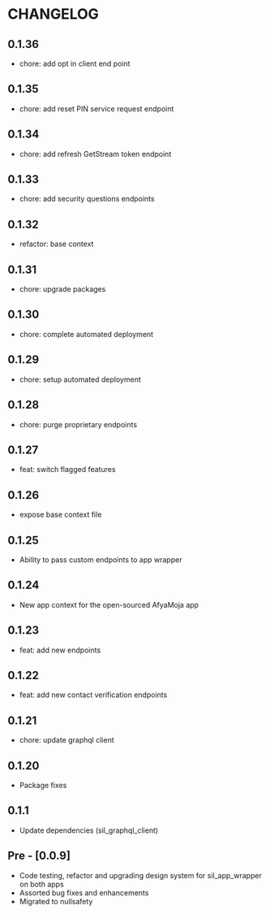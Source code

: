 # CHANGELOG

## 0.1.36

- chore: add opt in client end point

## 0.1.35

- chore: add reset PIN service request endpoint

## 0.1.34

- chore: add refresh GetStream token endpoint

## 0.1.33

- chore: add security questions endpoints

## 0.1.32

- refactor: base context

## 0.1.31

- chore: upgrade packages

## 0.1.30

- chore: complete automated deployment

## 0.1.29

- chore: setup automated deployment

## 0.1.28

- chore: purge proprietary endpoints

## 0.1.27

- feat: switch flagged features

## 0.1.26

- expose base context file

## 0.1.25

- Ability to pass custom endpoints to app wrapper

## 0.1.24

- New app context for the open-sourced AfyaMoja app

## 0.1.23

- feat: add new endpoints

## 0.1.22

- feat: add new contact verification endpoints

## 0.1.21

- chore: update graphql client

## 0.1.20

- Package fixes

## 0.1.1

- Update dependencies (sil_graphql_client)

## Pre - [0.0.9]

- Code testing, refactor and upgrading design system for sil_app_wrapper on both apps
- Assorted bug fixes and enhancements
- Migrated to nullsafety
